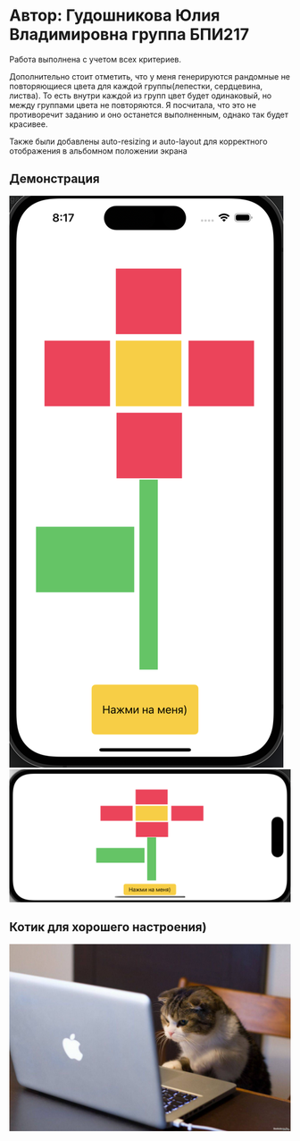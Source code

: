 # Автор: Гудошникова Юлия Владимировна группа БПИ217

Работа выполнена с учетом всех критериев. 

Дополнительно стоит отметить, что у меня генерируются рандомные не повторяющиеся цвета для каждой группы(лепестки, сердцевина, листва). То есть внутри каждой из групп цвет будет одинаковый, но между группами цвета не повторяются. Я посчитала, что это не противоречит заданию и оно останется выполненным, однако так будет красивее.


Также были добавлены auto-resizing и auto-layout для корректного отображения в альбомном положении экрана

## Демонстрация

![Демонстрация портретного режима](демо_1.png)
![Демонстрация альбомного режима](демо_2.png)

## Котик для хорошего настроения)
![Китик](китик.jpg)